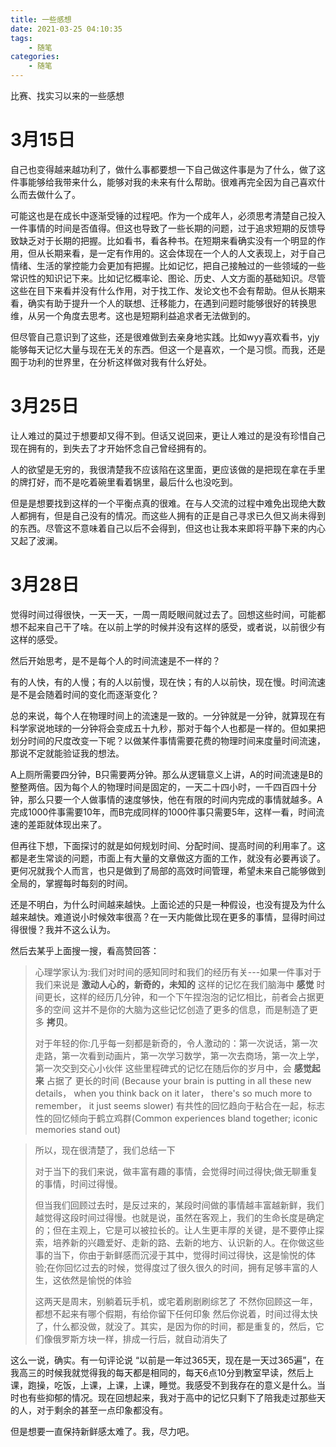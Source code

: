 ```yaml
---
title: 一些感想
date: 2021-03-25 04:10:35
tags: 
	- 随笔
categories: 
	- 随笔
---
```


比赛、找实习以来的一些感想
<!--more-->

# 3月15日
自己也变得越来越功利了，做什么事都要想一下自己做这件事是为了什么，做了这件事能够给我带来什么，能够对我的未来有什么帮助。很难再完全因为自己喜欢什么而去做什么了。

可能这也是在成长中逐渐受锤的过程吧。作为一个成年人，必须思考清楚自己投入一件事情的时间是否值得。但这也导致了一些长期的问题，过于追求短期的反馈导致缺乏对于长期的把握。比如看书，看各种书。在短期来看确实没有一个明显的作用，但从长期来看，是一定有作用的。这会体现在一个人的人文表现上，对于自己情绪、生活的掌控能力会更加有把握。比如记忆，把自己接触过的一些领域的一些常识性的知识记下来。比如记忆概率论、图论、历史、人文方面的基础知识。尽管这些在目下来看并没有什么作用，对于找工作、发论文也不会有帮助。但从长期来看，确实有助于提升一个人的联想、迁移能力，在遇到问题时能够很好的转换思维，从另一个角度去思考。这也是短期利益追求者无法做到的。

但尽管自己意识到了这些，还是很难做到去亲身地实践。比如wyy喜欢看书，yjy能够每天记忆大量与现在无关的东西。但这一个是喜欢，一个是习惯。而我，还是囿于功利的世界里，在分析这样做对我有什么好处。

# 3月25日
让人难过的莫过于想要却又得不到。但话又说回来，更让人难过的是没有珍惜自己现在拥有的，到失去了才开始怀念自己曾经拥有的。

人的欲望是无穷的，我很清楚我不应该陷在这里面，更应该做的是把现在拿在手里的牌打好，而不是吃着碗里看着锅里，最后什么也没吃到。

但是是想要找到这样的一个平衡点真的很难。在与人交流的过程中难免出现绝大数人都拥有，但是自己没有的情况。而这些人拥有的正是自己寻求已久但又尚未得到的东西。尽管这不意味着自己以后不会得到，但这也让我本来即将平静下来的内心又起了波澜。

# 3月28日
觉得时间过得很快，一天一天，一周一周眨眼间就过去了。回想这些时间，可能都想不起来自己干了啥。在以前上学的时候并没有这样的感受，或者说，以前很少有这样的感受。

然后开始思考，是不是每个人的时间流速是不一样的？

有的人快，有的人慢；有的人以前慢，现在快；有的人以前快，现在慢。时间流速是不是会随着时间的变化而逐渐变化？

总的来说，每个人在物理时间上的流速是一致的。一分钟就是一分钟，就算现在有科学家说地球的一分钟将会变成五十九秒，那对于每个人也都是一样的。但如果把划分时间的尺度改变一下呢？以做某件事情需要花费的物理时间来度量时间流速，那说不定就能验证我的想法。

A上厕所需要四分钟，B只需要两分钟。那么从逻辑意义上讲，A的时间流速是B的整整两倍。因为每个人的物理时间是固定的，一天二十四小时，一千四百四十分钟，那么只要一个人做事情的速度够快，他在有限的时间内完成的事情就越多。A完成1000件事需要10年，而B完成同样的1000件事只需要5年，这样一看，时间流速的差距就体现出来了。

但再往下想，下面探讨的就是如何规划时间、分配时间、提高时间的利用率了。这都是老生常谈的问题，市面上有大量的文章做这方面的工作，就没有必要再谈了。更何况就我个人而言，也只是做到了局部的高效时间管理，希望未来自己能够做到全局的，掌握每时每刻的时间。

还是不明白，为什么时间越来越快。上面论述的只是一种假设，也没有提及为什么越来越快。难道说小时候效率很高？在一天内能做比现在更多的事情，显得时间过得很慢？我并不这么认为。

然后去某乎上面搜一搜，看高赞回答：

> 心理学家认为:我们对时间的感知同时和我们的经历有关---如果一件事对于我们来说是 **激动人心的，新奇的，未知的** 这样的记忆在我们脑海中 **感觉** 时间更长，这样的经历几分钟，和一个下午捏泡泡的记忆相比，前者会占据更多的空间 这并不是你的大脑为这些记忆创造了更多的信息，而是制造了更多 **拷贝**。 
> 
> 对于年轻的你:几乎每一刻都是新奇的，令人激动的：第一次说话，第一次走路，第一次看到动画片，第一次学习数学，第一次去商场，第一次上学，第一次交到交心小伙伴 这些里程碑式的记忆在随后你的岁月中，会 **感觉起来** 占据了 更长的时间 (Because your brain is putting in all these new details， when you think back on it later， there's so much more to remember， it just seems slower) 有共性的回忆趋向于粘合在一起，标志性的回忆倾向于鹤立鸡群(Common experiences bland together; iconic memories stand out)


> 所以，现在很清楚了，我们总结一下
> 
> 对于当下的我们来说，做丰富有趣的事情，会觉得时间过得快;做无聊重复的事情，时间过得慢。
> 
> 但当我们回顾过去时，是反过来的，某段时间做的事情越丰富越新鲜，我们越觉得这段时间过得慢。也就是说，虽然在客观上，我们的生命长度是确定的；但在主观上，它是可以被拉长的。让人生更丰厚的关键，是不要停止探索，培养新的兴趣爱好、走新的路、去新的地方、认识新的人。在你做这些事的当下，你由于新鲜感而沉浸于其中，觉得时间过得快，这是愉悦的体验;在你回忆过去的时候，觉得度过了很久很久的时间，拥有足够丰富的人生，这依然是愉悦的体验 
> 
> 这两天是周末，别躺着玩手机，或宅着刷剧刷综艺了 不然你回顾这一年，都想不起来有哪个假期，有给你留下任何印象 然后你说着，时间过得太快了，什么都没做，就没了。其实，是因为你的时间，都是重复的，然后，它们像俄罗斯方块一样，排成一行后，就自动消失了

这么一说，确实。有一句评论说 “以前是一年过365天，现在是一天过365遍”，在我高三的时候我就觉得我的每天都是相同的，每天6点10分到教室早读，然后上课，跑操，吃饭，上课，上课，上课，睡觉。我感受不到我存在的意义是什么。当时也有些抑郁的情况。现在回想起来，我对于高中的记忆只剩下了陪我走过那些天的人，对于剩余的甚至一点印象都没有。

但是想要一直保持新鲜感太难了。我，尽力吧。